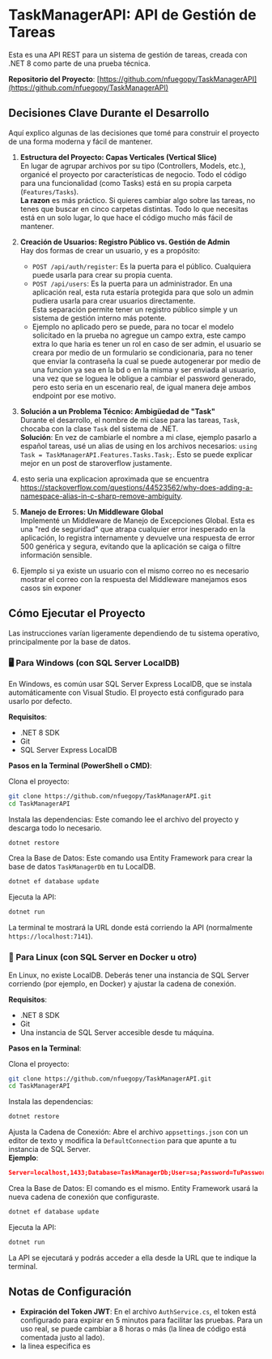 # TaskManagerAPI: API de Gestión de Tareas

Esta es una API REST para un sistema de gestión de tareas, creada con .NET 8 como parte de una prueba técnica.

**Repositorio del Proyecto**: [https://github.com/nfuegopy/TaskManagerAPI](https://github.com/nfuegopy/TaskManagerAPI)

## Decisiones Clave Durante el Desarrollo

Aquí explico algunas de las decisiones que tomé para construir el proyecto de una forma moderna y fácil de mantener.

1. **Estructura del Proyecto: Capas Verticales (Vertical Slice)**  
   En lugar de agrupar archivos por su tipo (Controllers, Models, etc.), organicé el proyecto por características de negocio. Todo el código para una funcionalidad (como Tasks) está en su propia carpeta (`Features/Tasks`).  
   **La razon** es más práctico. Si quieres cambiar algo sobre las tareas, no tenes que buscar en cinco carpetas distintas. Todo lo que necesitas está en un solo lugar, lo que hace el código mucho más fácil de mantener.

2. **Creación de Usuarios: Registro Público vs. Gestión de Admin**  
   Hay dos formas de crear un usuario, y es a propósito:  
   - `POST /api/auth/register`: Es la puerta para el público. Cualquiera puede usarla para crear su propia cuenta.  
   - `POST /api/users`: Es la puerta para un administrador. En una aplicación real, esta ruta estaría protegida para que solo un admin pudiera usarla para crear usuarios directamente.  
     Esta separación permite tener un registro público simple y un sistema de gestión interno más potente.
   - Ejemplo no aplicado pero se puede, para no tocar el modelo solicitado en la prueba no agregue un campo extra, este campo extra
	 lo que haria es tener un rol en caso de ser admin, el usuario se creara por medio de un formulario se condicionaria, para no tener que enviar
	 la contraseña la cual se puede autogenerar por medio de una funcion ya sea en la bd o en la misma y ser enviada al usuario, una vez que se loguea le obligue
	 a cambiar el password generado, pero esto seria en un escenario real, de igual manera deje ambos endpoint por ese motivo.
			

3. **Solución a un Problema Técnico: Ambigüedad de "Task"**  
   Durante el desarrollo, el nombre de mi clase para las tareas, `Task`, chocaba con la clase `Task` del sistema de .NET.  
   **Solución**: En vez de cambiarle el nombre a mi clase, ejemplo pasarlo a español tareas, usé un alias de using en los archivos necesarios: `using Task = TaskManagerAPI.Features.Tasks.Task;`. Esto se puede explicar mejor en un post de staroverflow justamente.
1. esto seria una explicacion aproximada que se encuentra https://stackoverflow.com/questions/44523562/why-does-adding-a-namespace-alias-in-c-sharp-remove-ambiguity.

4. **Manejo de Errores: Un Middleware Global**  
   Implementé un Middleware de Manejo de Excepciones Global. Esta es una "red de seguridad" que atrapa cualquier error inesperado en la aplicación, lo registra internamente y devuelve una respuesta de error 500 genérica y segura, evitando que la aplicación se caiga o filtre información sensible.
1. Ejemplo si ya existe un usuario con el mismo correo no es necesario mostrar el correo con la respuesta del Middleware manejamos esos casos sin exponer

## Cómo Ejecutar el Proyecto

Las instrucciones varían ligeramente dependiendo de tu sistema operativo, principalmente por la base de datos.

### 🖥️ Para Windows (con SQL Server LocalDB)

En Windows, es común usar SQL Server Express LocalDB, que se instala automáticamente con Visual Studio. El proyecto está configurado para usarlo por defecto.

**Requisitos**:  
- .NET 8 SDK  
- Git  
- SQL Server Express LocalDB  

**Pasos en la Terminal (PowerShell o CMD)**:

Clona el proyecto:
```bash
git clone https://github.com/nfuegopy/TaskManagerAPI.git
cd TaskManagerAPI
```

Instala las dependencias: Este comando lee el archivo del proyecto y descarga todo lo necesario.
```bash
dotnet restore
```

Crea la Base de Datos: Este comando usa Entity Framework para crear la base de datos `TaskManagerDb` en tu LocalDB.
```bash
dotnet ef database update
```

Ejecuta la API:
```bash
dotnet run
```
La terminal te mostrará la URL donde está corriendo la API (normalmente `https://localhost:7141`).

### 🐧 Para Linux (con SQL Server en Docker u otro)

En Linux, no existe LocalDB. Deberás tener una instancia de SQL Server corriendo (por ejemplo, en Docker) y ajustar la cadena de conexión.

**Requisitos**:  
- .NET 8 SDK  
- Git  
- Una instancia de SQL Server accesible desde tu máquina.

**Pasos en la Terminal**:

Clona el proyecto:
```bash
git clone https://github.com/nfuegopy/TaskManagerAPI.git
cd TaskManagerAPI
```

Instala las dependencias:
```bash
dotnet restore
```

Ajusta la Cadena de Conexión: Abre el archivo `appsettings.json` con un editor de texto y modifica la `DefaultConnection` para que apunte a tu instancia de SQL Server.  
**Ejemplo**: 
```json
Server=localhost,1433;Database=TaskManagerDb;User=sa;Password=TuPasswordSeguro123;TrustServerCertificate=True;
```

Crea la Base de Datos: El comando es el mismo. Entity Framework usará la nueva cadena de conexión que configuraste.
```bash
dotnet ef database update
```

Ejecuta la API:
```bash
dotnet run
```

La API se ejecutará y podrás acceder a ella desde la URL que te indique la terminal.

## Notas de Configuración

- **Expiración del Token JWT**: En el archivo `AuthService.cs`, el token está configurado para expirar en 5 minutos para facilitar las pruebas. Para un uso real, se puede cambiar a 8 horas o más (la línea de código está comentada justo al lado).
- la linea especifica es 